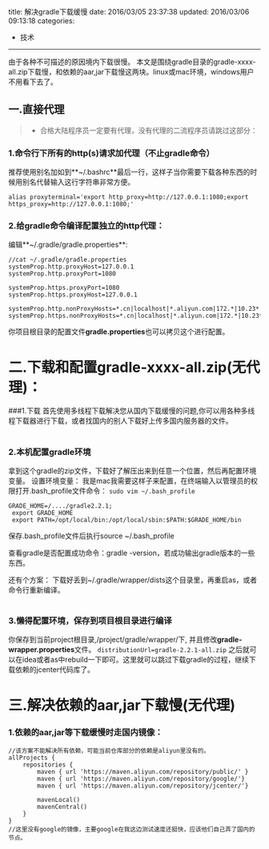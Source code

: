 title: 解决gradle下载缓慢
date: 2016/03/05 23:37:38
updated: 2016/03/06 09:13:18
categories:
- 技术
---
由于各种不可描述的原因境内下载很慢。
本文是围绕gradle目录的gradle-xxxx-all.zip下载慢，和依赖的aar,jar下载慢这两块。linux或mac环境，windows用户不用看下去了。


## 一.直接代理

> + 合格大陆程序员一定要有代理，没有代理的二流程序员请跳过这部分：

### 1.命令行下所有的http(s)请求加代理（不止gradle命令）
推荐使用别名加如到**~/.bashrc**最后一行，这样子当你需要下载各种东西的时候用别名代替输入这行字符串非常方便。
```
alias proxyterminal='export http_proxy=http://127.0.0.1:1080;export https_proxy=http://127.0.0.1:1080;'
```
### 2.给gradle命令编译配置独立的http代理：
编辑**~/.gradle/gradle.properties**:

```
//cat ~/.gradle/gradle.properties
systemProp.http.proxyHost=127.0.0.1
systemProp.http.proxyPort=1080

systemProp.https.proxyPort=1080
systemProp.https.proxyHost=127.0.0.1

systemProp.http.nonProxyHosts=*.cn|localhost|*.aliyun.com|172.*|10.23*|192.168*
systemProp.https.nonProxyHosts=*.cn|localhost|*.aliyun.com|172.*|10.23*|192.168*
```
你项目根目录的配置文件**gradle.properties**也可以拷贝这个进行配置。


# 二.下载和配置gradle-xxxx-all.zip(无代理)：
###1.下载 
首先使用多线程下载解决您从国内下载缓慢的问题,你可以用各种多线程下载器进行下载，或者找国内的别人下载好上传多国内服务器的文件。


# 

### 2.本机配置gradle环境
拿到这个gradle的zip文件，下载好了解压出来到任意一个位置，然后再配置环境变量。
设置环境变量：
我是mac我需要这样子来配置，在终端输入以管理员的权限打开.bash_profile文件命令：
```sudo vim ~/.bash_profile```

    GRADE_HOME=/..../gradle2.2.1;
     export GRADE_HOME
     export PATH=/opt/local/bin:/opt/local/sbin:$PATH:$GRADE_HOME/bin

保存.bash_profile文件后执行source ~/.bash_profile

查看gradle是否配置成功命令：gradle -version，若成功输出gradle版本的一些东西。

还有个方案：
下载好丢到~/.gradle/wrapper/dists这个目录里，再重启as，或者命令行重新编译。
# 

### 3.懒得配置环境，保存到项目根目录进行编译
你保存到当前project根目录,/project/gradle/wrapper/下,
并且修改**gradle-wrapper.properties**文件。
```distributionUrl=gradle-2.2.1-all.zip```
之后就可以在idea或者as中rebuild一下即可。这里就可以跳过下载gradle的过程，继续下载依赖的jcenter代码库了。

# 三.解决依赖的aar,jar下载慢(无代理)

### 1.依赖的aar,jar等下载缓慢时走国内镜像：

```
//该方案不能解决所有依赖，可能当前仓库部分的依赖是aliyun里没有的。
allProjects {
    repositories {
		maven { url 'https://maven.aliyun.com/repository/public/' }
        maven { url 'https://maven.aliyun.com/repository/google/'}
        maven { url 'https://maven.aliyun.com/repository/jcenter/'}

        mavenLocal()
        mavenCentral()
    }
}
//这里没有google的镜像，主要google在我这边测试速度还挺快，应该他们自己弄了国内的节点。
```



